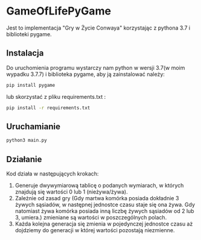 # GameOfLifePyGame

Jest to implementacja "Gry w Życie Conwaya" korzystając z pythona 3.7 i biblioteki pygame.

## Instalacja

Do uruchomienia programu wystarczy nam python w wersji 3.7(w moim wypadku 3.7.7) i biblioteka pygame, aby ją zainstalować należy:

```bash
pip install pygame
```
lub skorzystać z pliku requirements.txt :
```bash
pip install -r requirements.txt 
```

## Uruchamianie

```python
python3 main.py
```

## Działanie
Kod działa w następujących krokach:
1. Generuje dwywymiarową tablicę o podanych wymiarach, w których znajdują się wartości 0 lub 1 (nieżywa/żywa).
2. Zależnie od zasad gry (Gdy martwa komórka posiada dokładnie 3 żywych sąsiadów, w następnej jednostce czasu staje się ona żywa.
Gdy natomiast żywa komórka posiada inną liczbę żywych sąsiadów od 2 lub 3, umiera.) zmieniane są wartości w poszczególnych polach. 
3. Każda kolejna generacja się zmienia w pojedynczej jednostce czasu aż dojdziemy do generacji w której wartości pozostają niezmienne.
